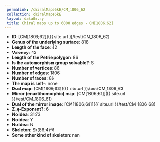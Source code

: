 ```yaml
--- 
 permalink: /chiralMaps6kE/CM_1806_62 
 collection: chiralMaps6kE
 layout: dataEntry
 title: Chiral maps up to 6000 edges - CM[1806;62]
---
```


- **ID**: [CM[1806;62]]({{ site.url }}/test/CM_1806_62)
- **Genus of the underlying surface**: 818
- **Length of the face**: 42
- **Valency**: 42
- **Length of the Petrie polygon**: 86
- **Is the automorphism group solvable?**: S
- **Number of vertices**: 86
- **Number of edges**: 1806
- **Number of faces**: 86
- **The map is self-**: none
- **Dual map**: [CM[1806;63]]({{ site.url }}/test/CM_1806_63)
- **Mirror (enantihomorphic) map**: [CM[1806;61]]({{ site.url }}/test/CM_1806_61)
- **Dual of the mirror image**: [CM[1806;68]]({{ site.url }}/test/CM_1806_68)
- **Z_q-Exponent?**: 6
- **No idea**:  31:73
- **No idea**: Y
- **No idea**: N
- **Skeleton**: Sk(86;4)^6
- **Some other kind of skeleton**: nan
